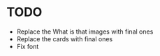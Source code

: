# TODO

-   Replace the What is that images with final ones
-   Replace the cards with final ones
-   Fix font
